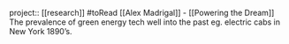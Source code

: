 project:: [[research]]
#toRead
[[Alex Madrigal]] - [[Powering the Dream]]
The prevalence of green energy tech well into the past eg. electric cabs in New York 1890’s.